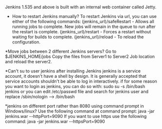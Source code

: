 Jenkins 1.535 and above is built with an internal web container called Jetty.

- How to restart Jenkins manually?
To restart Jenkins via url, you can use either of the following commands:
(jenkins_url)/safeRestart - Allows all running jobs to complete. New jobs will remain in the queue to run after the restart is complete.
(jenkins_url)/restart - Forces a restart without waiting for builds to complete.
(jenkins_url)/reload - To reload the configuration.

*Move jobs between 2 different Jenkins servers? 
Go to $JENKINS_HOME/jobs
Copy the files from Server1 to Server2 Job location and reload the server2.

*Can't su to user jenkins after installing Jenkins
jenkins is a service account, it doesn't have a shell by design. It is generally accepted that service accounts shouldn't be able to log in interactively.
if for some reason you want to login as jenkins, you can do so with: sudo su -s /bin/bash jenkins or you can edit /etc/passwd file and search for jenkins user
and replace /sbin/nologin --> /bin/bash

*jenkins on different port rather than 8080 using command prompt in Windows/linux?
Use the following command at command prompt:
	java -jar jenkins.war --httpPort=9090
If you want to use https use the following command:
	java -jar jenkins.war --httpsPort=9090
 